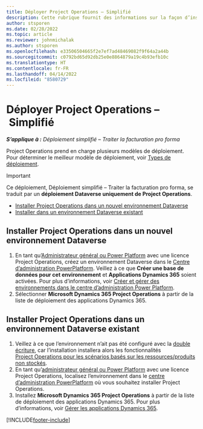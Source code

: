 ```yaml
---
title: Déployer Project Operations – Simplifié
description: Cette rubrique fournit des informations sur la façon d’installer le déploiement simplifié de Project Operations – Traiter la facturation pro forma.
author: stsporen
ms.date: 02/28/2022
ms.topic: article
ms.reviewer: johnmichalak
ms.author: stsporen
ms.openlocfilehash: e33506504665f2e7ef7ad48469082f9f64a2a44b
ms.sourcegitcommit: c0792bd65d92db25e0e8864879a19c4b93efb10c
ms.translationtype: HT
ms.contentlocale: fr-FR
ms.lasthandoff: 04/14/2022
ms.locfileid: "8580729"
---
```

# <a name="deploy-project-operations---lite"></a>Déployer Project Operations – Simplifié

_**S’applique à :** Déploiement simplifié – Traiter la facturation pro forma_



Project Operations prend en charge plusieurs modèles de déploiement. Pour déterminer le meilleur modèle de déploiement, voir [Types de déploiement](determine-deployment-type.md).


> [!IMPORTANT]
> Ce déploiement, Déploiement simplifié – Traiter la facturation pro forma, se traduit par un **déploiement Dataverse uniquement de Project Operations**.

- [Installer Project Operations dans un nouvel environnement Dataverse](#new)
- [Installer dans un environnement Dataverse existant](#existing)



## <a name="install-project-operations-to-a-new-dataverse-environment"></a><a name="new"></a>Installer Project Operations dans un nouvel environnement Dataverse

1. En tant qu’[Administrateur général ou Power Platform](/power-platform/admin/global-service-administrators-can-administer-without-license) avec une licence Project Operations, créez un environnement Dataverse dans le [Centre d’administration PowerPlatform](https://admin.powerplatform.com). Veillez à ce que **Créer une base de données pour cet environnement** et **Applications Dynamics 365** soient activées. Pour plus d’informations, voir [Créer et gérer des environnements dans le centre d’administration Power Platform](/power-platform/admin/create-environment#create-an-environment-in-the-power-platform-admin-center).
2. Sélectionner **Microsoft Dynamics 365 Project Operations** à partir de la liste de déploiement des applications Dynamics 365.


## <a name="install-project-operations-to-an-existing-dataverse-environment"></a><a name="existing"></a>Installer Project Operations dans un environnement Dataverse existant
1. Veillez à ce que l’environnement n’ait pas été configuré avec la [double écriture](/dynamics365/fin-ops-core/dev-itpro/data-entities/dual-write/dual-write-overview), car l’installation installera alors les fonctionnalités [Project Operations pour les scénarios basés sur les ressources/produits non stockés](project-operations-integrated-deployment-overview.md).
2. En tant qu’[administrateur général ou Power Platform](/power-platform/admin/global-service-administrators-can-administer-without-license) avec une licence Project Operations, localisez l’environnement dans le [centre d’administration PowerPlatform](https://admin.powerplatform.com) où vous souhaitez installer Project Operations.
3. Installez **Microsoft Dynamics 365 Project Operations** à partir de la liste de déploiement des applications Dynamics 365. Pour plus d’informations, voir [Gérer les applications Dynamics 365](/power-platform/admin/manage-apps).




[!INCLUDE[footer-include](../includes/footer-banner.md)]
